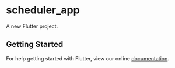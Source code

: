 # scheduler_app

A new Flutter project.

## Getting Started

For help getting started with Flutter, view our online
[documentation](https://flutter.io/).
